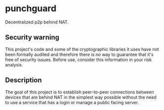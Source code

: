 # punchguard

Decentralized p2p behind NAT.

## Security warning

This project's code and some of the cryptographic libraries it uses have not been formally audited and therefore there is no way to guarantee that it's free of security issues. Before use, consider this information in your risk analysis.

## Description

The goal of this project is to establish peer-to-peer connections between devices that are behind NAT in the simplest way possible without the need to use a service that has a login or manage a public facing server.

